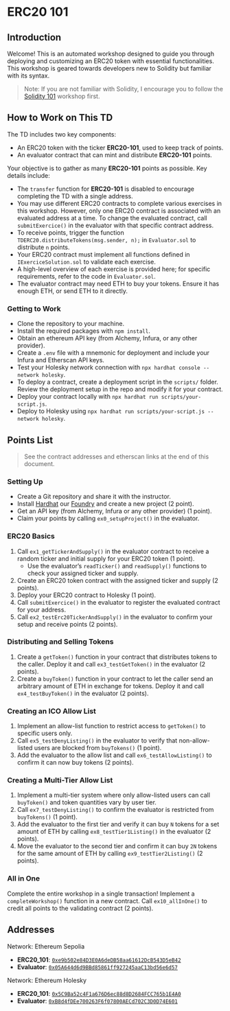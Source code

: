 # ERC20 101

## Introduction
Welcome! This is an automated workshop designed to guide you through deploying and customizing an ERC20 token with essential functionalities. This workshop is geared towards developers new to Solidity but familiar with its syntax.

> Note: If you are not familiar with Solidity, I encourage you to follow the [Solidity 101](../solidity-101/README.md) workshop first.

## How to Work on This TD
The TD includes two key components:
- An ERC20 token with the ticker **ERC20-101**, used to keep track of points.
- An evaluator contract that can mint and distribute **ERC20-101** points.

Your objective is to gather as many **ERC20-101** points as possible. Key details include:
- The `transfer` function for **ERC20-101** is disabled to encourage completing the TD with a single address.
- You may use different ERC20 contracts to complete various exercises in this workshop. However, only one ERC20 contract is associated with an evaluated address at a time. To change the evaluated contract, call `submitExercice()` in the evaluator with that specific contract address.
- To receive points, trigger the function `TDERC20.distributeTokens(msg.sender, n);` in `Evaluator.sol` to distribute `n` points.
- Your ERC20 contract must implement all functions defined in `IExerciceSolution.sol` to validate each exercise.
- A high-level overview of each exercise is provided here; for specific requirements, refer to the code in `Evaluator.sol`.
- The evaluator contract may need ETH to buy your tokens. Ensure it has enough ETH, or send ETH to it directly.

### Getting to Work
- Clone the repository to your machine.
- Install the required packages with `npm install`.
- Obtain an ethereum API key (from Alchemy, Infura, or any other provider).
- Create a `.env` file with a mnemonic for deployment and include your Infura and Etherscan API keys.
- Test your Holesky network connection with `npx hardhat console --network holesky`.
- To deploy a contract, create a deployment script in the `scripts/` folder. Review the deployment setup in the repo and modify it for your contract.
- Deploy your contract locally with `npx hardhat run scripts/your-script.js`.
- Deploy to Holesky using `npx hardhat run scripts/your-script.js --network holesky`.

## Points List
> See the contract addresses and etherscan links at the end of this document.

### Setting Up
- Create a Git repository and share it with the instructor.
- Install [Hardhat](https://hardhat.org/) our [Foundry](https://book.getfoundry.sh/) and create a new project (2 point).
- Get an API key (from Alchemy, Infura or any other provider) (1 point). 
- Claim your points by calling `ex0_setupProject()` in the evaluator.

### ERC20 Basics
1. Call `ex1_getTickerAndSupply()` in the evaluator contract to receive a random ticker and initial supply for your ERC20 token (1 point).
   - Use the evaluator’s `readTicker()` and `readSupply()` functions to check your assigned ticker and supply.
2. Create an ERC20 token contract with the assigned ticker and supply (2 points).
3. Deploy your ERC20 contract to Holesky (1 point).
4. Call `submitExercice()` in the evaluator to register the evaluated contract for your address.
5. Call `ex2_testErc20TickerAndSupply()` in the evaluator to confirm your setup and receive points (2 points).

### Distributing and Selling Tokens
1. Create a `getToken()` function in your contract that distributes tokens to the caller. Deploy it and call `ex3_testGetToken()` in the evaluator (2 points).
2. Create a `buyToken()` function in your contract to let the caller send an arbitrary amount of ETH in exchange for tokens. Deploy it and call `ex4_testBuyToken()` in the evaluator (2 points).

### Creating an ICO Allow List
1. Implement an allow-list function to restrict access to `getToken()` to specific users only.
2. Call `ex5_testDenyListing()` in the evaluator to verify that non-allow-listed users are blocked from `buyTokens()` (1 point).
3. Add the evaluator to the allow list and call `ex6_testAllowListing()` to confirm it can now buy tokens (2 points).

### Creating a Multi-Tier Allow List
1. Implement a multi-tier system where only allow-listed users can call `buyToken()` and token quantities vary by user tier.
2. Call `ex7_testDenyListing()` to confirm the evaluator is restricted from `buyTokens()` (1 point).
3. Add the evaluator to the first tier and verify it can buy `N` tokens for a set amount of ETH by calling `ex8_testTier1Listing()` in the evaluator (2 points).
4. Move the evaluator to the second tier and confirm it can buy `2N` tokens for the same amount of ETH by calling `ex9_testTier2Listing()` (2 points).

### All in One
Complete the entire workshop in a single transaction! Implement a `completeWorkshop()` function in a new contract. Call `ex10_allInOne()` to credit all points to the validating contract (2 points).

## Addresses
Network: Ethereum Sepolia
- **ERC20_101**: [`0xe9b502e84D3E0A6deDB58aa61612DcB543D5eB42`](https://sepolia.etherscan.io/address/0xe9b502e84D3E0A6deDB58aa61612DcB543D5eB42)
- **Evaluator**: [`0x05A644d6d9BBd85861ff927245aaC13bd56e6d57`](https://sepolia.etherscan.io/address/0x05A644d6d9BBd85861ff927245aaC13bd56e6d57)

Network: Ethereum Holesky
- **ERC20_101**: [`0x5C9Ba52c4F1a676D6ec88d8D2684FCC765b1E4A0`](https://holesky.etherscan.io/address/0x5C9Ba52c4F1a676D6ec88d8D2684FCC765b1E4A0)
- **Evaluator**: [`0xB8d4fDEe700263F6f07800AECd702C3D0D74E601`](https://holesky.etherscan.io/address/0xB8d4fDEe700263F6f07800AECd702C3D0D74E601)

